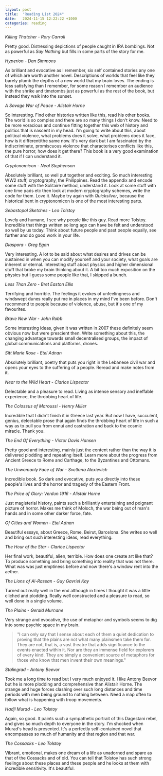 ```yaml
---
layout: post
title:  "Reading List 2024"
date:   2024-11-15 12:22:22 +1000
categories: reading
---
```

*Killing Thatcher* - *Rory Carroll*

Pretty good. Distressing depictions of people caught in IRA bombings. Not as powerful as *Say Nothing* but fills in some parts of the story for me. 

*Hyperion* - *Dan Simmons*

As brilliant and evocative as I remember, six self contained stories any one of which are worth another novel. Descriptions of worlds that feel like they barely plumb the depths of a new world that my brain loves. The ending is less satisfying than I remember, for some reason I remember an audience with the shrike and timetombs just as powerful as the rest of the book, but instead they walk into the sunset. 

*A Savage War of Peace* - *Alistair Horne*

So interesting. Find other histories written like this, read his other books. The world is so complex and there are so many things I don't know. Need to be more voracious and continue fitting together this web of history and politics that is nascent in my head. I'm going to write about this, about political violence, what problems does it solve, what problems does it face, how is it different/the same now. It's very dark but I am fascinated by the indiscriminate, promiscuous violence that characterises conflicts like this, the pure horror, how does it get there? This book is a very good examination of that if I can understand it. 

*Cryptonomicon* - *Neal Stephenson*

Absolutely brilliant, so well put together and exciting. So much interesting WW2 stuff, cryptography, the Philippines. Read the appendix and encode some stuff with the Solitaire method, understand it. Look at some stuff with one time pads etc then look at modern cryptography schemes, write the code for them. Love it. Maybe try again with *Quicksilver*, because the historical bent in cryptonomicon is one of the most interesting parts. 

*Sebastopol Sketches* - *Leo Tolstoy*

Lovely and humane, I see why people like this guy. Read more Tolstoy. Incredible that things written so long ago can have be felt and understood so well by us today. Think about future people and past people equally, see further and do good work in your life. 

*Diaspora* - *Greg Egan*

Very interesting. A lot to be said about what desires and drives can be sustained in when you can modify yourself and your society, what goals are inherent or eternal. Interesting stuff about physics and higher dimensional stuff that broke my brain thinking about it. A bit too much exposition on the physics but I guess some people like that, I skipped a bunch. 

*Less Than Zero* - *Bret Easton Ellis*

Terrifying and horrible. The feelings it evokes of unfeelingness and windswept dunes really put me in places in my mind I've been before. Don't recommend to people because of violence, abuse, but it's one of my favourites.

*Brave New War* - *John Robb*

Some interesting ideas, given it was written in 2007 these definitely seem obvious now but were prescient then. Write something about this, the changing advantage towards small decentralised groups, the impact of global communications and platforms, drones. 

*Sitt Marie Rose* - *Etel Adnan*

Absolutely brilliant, poetry that puts you right in the Lebanese civil war and opens your eyes to the suffering of a people. Reread and make notes from it. 

*Near to the Wild Heart* - *Clarice Lispector*

Delectable and a pleasure to read. Living as intense sensory and ineffable experience, the throbbing heart of life. 

*The Colossus of Maroussi* - *Henry Miller*

Incredible that I didn't finish it in Greece last year. But now I have, succulent, genius, delectable prose that again finds the throbbing heart of life in such a way as to pull you from ennui and castration and back to the cosmic miracle. Thank you. 

*The End Of Everything* - *Victor Davis Hansen*

Pretty good and interesting, mainly just the content rather than the way it is delivered plodding and repeating itself. Learn more about the progress from Ancient Greece to Rome and Carthage, to the Byzantines and Ottomans.

*The Unwomanly Face of War* - *Svetlana Alexievich*

Incredible book. So dark and evocative, puts you directly into these people's lives and the horror and tragedy of the Eastern Front. 

*The Price of Glory: Verdun 1916* - *Alistair Horne*

Just magisterial history, paints such a brilliantly entertaining and poignant picture of horror. Makes me think of Moloch, the war being out of man's hands and in some other darker force, fate. 

*Of Cities and Women* - *Etel Adnan*

Beautiful essays, about Greece, Rome, Beirut, Barcelona. She writes so well and bring out such interesting ideas, read everything.

*The Hour of the Star* - *Clarice Lispector*

Her final work, beautiful, alien, terrible. How does one create art like that? To produce something and bring something into reality that was not there. What was was just emptiness before and now there's a window rent into the aether. 

*The Lions of Al-Rassan* - *Guy Gavriel Kay*

Turned out really well in the end although in times I thought it was a little cliched and plodding. Really well constructed and a pleasure to read, so well done in a single volume. 

*The Plains* - *Gerald Murnane*

Very strange and evocative, the use of metaphor and symbols seems to dig into some psychic space in my brain. 
> "I can only say that I sense about each of them a quiet dedication to proving that the plains are not what many plainsmen take them for. They are not, that is, a vast theatre that adds significance to the events enacted within it. Nor are they an immense field for explorers of every kind. They are simply a convenient source of metaphors for those who know that men invent their own meanings."

*Stalingrad* - *Antony Beevor*

Took me a long time to read but I very much enjoyed it. I like Antony Beevor but he is more plodding and comprehensive than Alistair Horne. The strange and huge forces clashing over such long distances and time periods with men being ground to nothing between. Need a map often to follow what is happening with troop movements. 

*Hadji Murad* - *Leo Tolstoy*

Again, so good. It paints such a sympathetic portrait of this Dagestani rebel, and gives so much depth to everyone in the story. I'm shocked when Murad's head is presented. It's a perfectly self-contained novel that encompasses so much of humanity and that region and that war. 

*The Cossacks* - *Leo Tolstoy*

Vibrant, emotional, makes one dream of a life as unadorned and spare as that of the Cossacks and of old. You can tell that Tolstoy has such strong feelings about these places and these people and he looks at them with incredible sensitivity. It's beautiful.